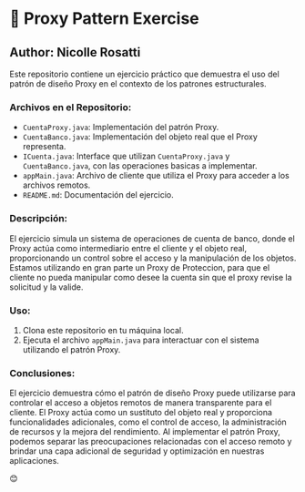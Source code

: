 # 🚀 Proxy Pattern Exercise

## Author: Nicolle Rosatti

Este repositorio contiene un ejercicio práctico que demuestra el uso del patrón de diseño Proxy en el contexto de los patrones estructurales.

### Archivos en el Repositorio:
- `CuentaProxy.java`: Implementación del patrón Proxy.
- `CuentaBanco.java`: Implementación del objeto real que el Proxy representa.
- `ICuenta.java`: Interface que utilizan `CuentaProxy.java` y `CuentaBanco.java`, con las operaciones basicas a implementar.
- `appMain.java`: Archivo de cliente que utiliza el Proxy para acceder a los archivos remotos.
- `README.md`: Documentación del ejercicio.

### Descripción:
El ejercicio simula un sistema de operaciones de cuenta de banco, donde el Proxy actúa como intermediario entre el cliente y el objeto real, proporcionando un control sobre el acceso y la manipulación de los objetos. Estamos utilizando en gran parte un Proxy de Proteccion, para que el cliente no pueda manipular como desee la cuenta sin que el proxy revise la solicitud y la valide.

### Uso:
1. Clona este repositorio en tu máquina local.
2. Ejecuta el archivo `appMain.java` para interactuar con el sistema utilizando el patrón Proxy.

### Conclusiones:
El ejercicio demuestra cómo el patrón de diseño Proxy puede utilizarse para controlar el acceso a objetos remotos de manera transparente para el cliente. El Proxy actúa como un sustituto del objeto real y proporciona funcionalidades adicionales, como el control de acceso, la administración de recursos y la mejora del rendimiento. Al implementar el patrón Proxy, podemos separar las preocupaciones relacionadas con el acceso remoto y brindar una capa adicional de seguridad y optimización en nuestras aplicaciones.

😊

